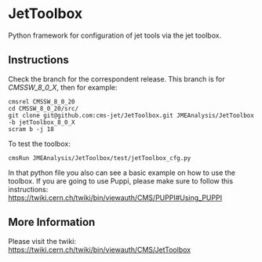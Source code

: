 # JetToolbox
Python framework for configuration of jet tools via the jet toolbox. 

## Instructions

Check the branch for the correspondent release. This branch is for *CMSSW_8_0_X*, then for example:
```
cmsrel CMSSW_8_0_20
cd CMSSW_8_0_20/src/
git clone git@github.com:cms-jet/JetToolbox.git JMEAnalysis/JetToolbox -b jetToolbox_8_0_X
scram b -j 18
```
To test the toolbox:
```
cmsRun JMEAnalysis/JetToolbox/test/jetToolbox_cfg.py
```
In that python file you also can see a basic example on how to use the toolbox.
If you are going to use Puppi, please make sure to follow this instructions: https://twiki.cern.ch/twiki/bin/viewauth/CMS/PUPPI#Using_PUPPI

## More Information

Please visit the twiki: https://twiki.cern.ch/twiki/bin/viewauth/CMS/JetToolbox
